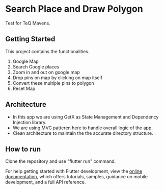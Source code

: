# Search Place and Draw Polygon

Test for TeQ Mavens.

## Getting Started

This project contains the functionalities.
  1. Google Map
  2. Search Google places
  3. Zoom in and out on google map
  4. Drop pins on map by clicking on map itself
  5. Convert these multiple pins to polygon
  6. Reset Map

## Architecture
  * In this app we are using GetX as State Management and Dependency Injection library.
  * We are using MVC patteren here to handle overall logic of the app.
  * Clean architecture to maintain the the accurate directory structure.
  

## How to run 
  Clone the repository and use "flutter run" command.



For help getting started with Flutter development, view the
[online documentation](https://docs.flutter.dev/), which offers tutorials,
samples, guidance on mobile development, and a full API reference.
